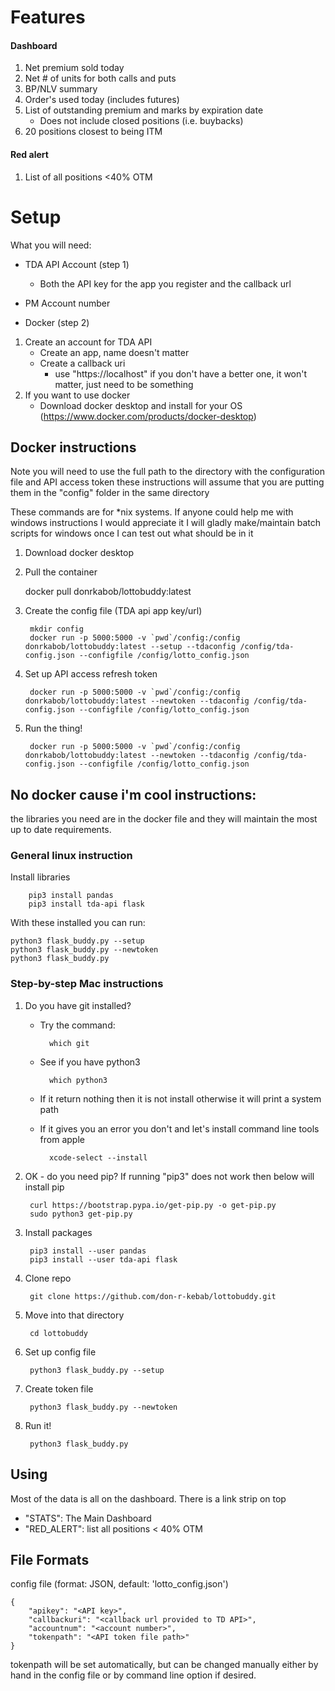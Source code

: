 # Features

#### Dashboard

1. Net premium sold today
2. Net # of units for both calls and puts
3. BP/NLV summary
4. Order's used today (includes futures)
5. List of outstanding premium and marks by expiration date
	- Does not include closed positions (i.e. buybacks)
6. 20 positions closest to being ITM

#### Red alert

1. List of all positions <40% OTM

# Setup

What you will need:

- TDA API Account (step 1)
  
  	- Both the API key for the app you register and the callback url
- PM Account number
- Docker (step 2)

1. Create an account for TDA API
	- Create an app, name doesn't matter
	- Create a callback uri 
		- use "https://localhost" if you don't have a better one, it won't matter, just need to be something
2. If you want to use docker
   - Download docker desktop and install for your OS (https://www.docker.com/products/docker-desktop)


## Docker instructions

Note you will need to use the full path to the directory with
the configuration file and API access token these instructions will
assume that you are putting them in the "config" folder in the same directory

These commands are for *nix systems. If anyone could help me with windows instructions I would appreciate it
I will gladly make/maintain batch scripts for windows once I can test out what should be in it

1. Download docker desktop
2. Pull the container

	docker pull donrkabob/lottobuddy:latest

3. Create the config file (TDA api app key/url)

		mkdir config
		docker run -p 5000:5000 -v `pwd`/config:/config donrkabob/lottobuddy:latest --setup --tdaconfig /config/tda-config.json --configfile /config/lotto_config.json
   	
4. Set up API access refresh token

		docker run -p 5000:5000 -v `pwd`/config:/config donrkabob/lottobuddy:latest --newtoken --tdaconfig /config/tda-config.json --configfile /config/lotto_config.json

5. Run the thing!

		docker run -p 5000:5000 -v `pwd`/config:/config donrkabob/lottobuddy:latest --newtoken --tdaconfig /config/tda-config.json --configfile /config/lotto_config.json
		
		

	

## No docker cause i'm cool instructions:

the libraries you need are in the docker file and they will maintain the most up to date requirements.

### General linux instruction

Install libraries

		pip3 install pandas
		pip3 install tda-api flask

With these installed you can run:

	python3 flask_buddy.py --setup
	python3 flask_buddy.py --newtoken
	python3 flask_buddy.py 

### Step-by-step Mac instructions

1. Do you have git installed?
	- Try the command: 
	  
			which git
	
	- See if you have python3
	
			which python3
	
	- If it return nothing then it is not install otherwise it will print a system path
	- If it gives you an error you don't and let's install command line tools from apple 
	  	
			xcode-select --install
	
2. OK - do you need pip? If running "pip3" does not work then below will install pip

		curl https://bootstrap.pypa.io/get-pip.py -o get-pip.py
		sudo python3 get-pip.py

3. Install packages
	
		pip3 install --user pandas
		pip3 install --user tda-api flask

4. Clone repo

		git clone https://github.com/don-r-kebab/lottobuddy.git

5. Move into that directory

		cd lottobuddy

6. Set up config file

		python3 flask_buddy.py --setup

7. Create token file

		python3 flask_buddy.py --newtoken

8. Run it!

		python3 flask_buddy.py

## Using

Most of the data is all on the dashboard. There is a link strip on top 
- "STATS": The Main Dashboard
- "RED_ALERT": list all positions < 40% OTM

## File Formats

config file (format: JSON, default: 'lotto_config.json')

	{
		"apikey": "<API key>", 
		"callbackuri": "<callback url provided to TD API>", 
		"accountnum": "<account number>", 
		"tokenpath": "<API token file path>"
	}

tokenpath will be set automatically, but can be changed manually either by hand
in the config file or by command line option if desired.